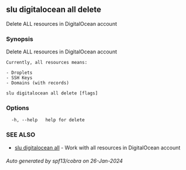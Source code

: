 ## slu digitalocean all delete

Delete ALL resources in DigitalOcean account

### Synopsis

Delete ALL resources in DigitalOcean account

	Currently, all resources means:

	- Droplets
	- SSH Keys
	- Domains (with records)
	

```
slu digitalocean all delete [flags]
```

### Options

```
  -h, --help   help for delete
```

### SEE ALSO

* [slu digitalocean all](slu_digitalocean_all.md)	 - Work with all resources in DigitalOcean account

###### Auto generated by spf13/cobra on 26-Jan-2024
